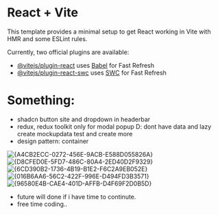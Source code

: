 # React + Vite

This template provides a minimal setup to get React working in Vite with HMR and some ESLint rules.

Currently, two official plugins are available:

- [@vitejs/plugin-react](https://github.com/vitejs/vite-plugin-react/blob/main/packages/plugin-react/README.md) uses [Babel](https://babeljs.io/) for Fast Refresh
- [@vitejs/plugin-react-swc](https://github.com/vitejs/vite-plugin-react-swc) uses [SWC](https://swc.rs/) for Fast Refresh

# Something: 
- shadcn button site and dropdown in headerbar
- redux, redux toolkit only for modal popup D: dont have data and lazy create mockupdata test and create more
- design pattern: container

![{A4CB2ECC-0272-456E-9ACB-E588D055826A}](https://github.com/user-attachments/assets/389bed81-f8a9-4469-bd09-0d846e081416)
![{D8CFED0E-5FD7-486C-80A4-2ED40D2F9329}](https://github.com/user-attachments/assets/2812a8dc-c045-47c8-9096-29a2b92dc08c)
![{6CD390B2-1736-4B19-B1E2-F6C2A9EB052E}](https://github.com/user-attachments/assets/652d9aef-8e64-4073-8a10-133e27a9b70e)
![{016B6AA6-56C2-422F-996E-D494FD3B3571}](https://github.com/user-attachments/assets/0b706403-79e4-42f2-9f8c-6ee0b4b9280b)
![{96580E4B-CAE4-401D-AFFB-D4F69F2D0B5D}](https://github.com/user-attachments/assets/1f40a952-d360-4482-8be4-5b04cabd713d)

- future will done if i have time to continute.
- free time coding..
